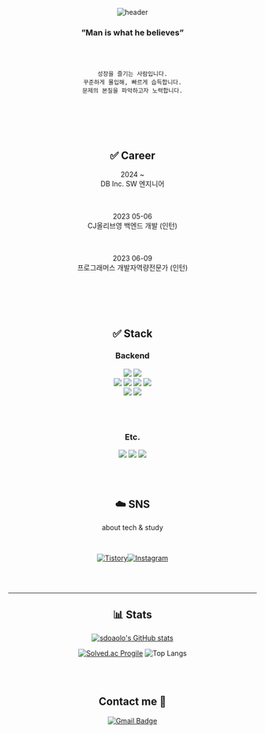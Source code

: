 


<div align="center">



![header](https://capsule-render.vercel.app/api?type=waving&color=gradient&height=200&text=Kang%20Ji-Eun&fontSize=50&fontColor=FFFFFF&fontAlignY=35&animation=twinkling)


### ”Man is what he believes”



  
<br><br>

```text
성장을 즐기는 사람입니다.
꾸준하게 몰입해, 빠르게 습득합니다.
문제의 본질을 파악하고자 노력합니다.
```



<br><br><br><br>


## ✅ Career 

2024 ~ <br>
DB Inc. SW 엔지니어 <br><br><br>

2023 05-06 <br>
CJ올리브영 백엔드 개발 (인턴) <br><br><br>

2023 06-09 <br>
프로그래머스 개발자역량전문가 (인턴) 

<br><br><br><br>




## ✅ Stack 

### Backend 
<img src="https://img.shields.io/badge/JAVA-007396?style=for-the-badge&logo=java&logoColor=white">
<img src="https://img.shields.io/badge/Kotlin-7F52FF?style=for-the-badge&logo=Kotlin&logoColor=white">

<br>

<img src="https://img.shields.io/badge/Spring-6DB33F?style=for-the-badge&logo=Spring&logoColor=white"> 
<img src="https://img.shields.io/badge/MySQL-4479A1?style=for-the-badge&logo=MySQL&logoColor=white"> 
<img src="https://img.shields.io/badge/JPA-6DB33F?style=for-the-badge&logo=JPA&logoColor=white"> 
<img src="https://img.shields.io/badge/mongoDB-47A248?style=for-the-badge&logo=MongoDB&logoColor=white">

<br>


<img src="https://img.shields.io/badge/github-181717?style=for-the-badge&logo=github&logoColor=white">
<img src="https://img.shields.io/badge/aws-232F3E?style=for-the-badge&logo=aws&logoColor=white">

<br><br>

### Etc.

<img src="https://img.shields.io/badge/Python-3776AB?style=for-the-badge&logo=Python&logoColor=white"> 
<img src="https://img.shields.io/badge/HTML-E34F26?style=for-the-badge&logo=HTML5&logoColor=white">
<img src="https://img.shields.io/badge/JavaScript-F7DF1E?style=for-the-badge&logo=JavaScript&logoColor=white">

<br><br>

## ☁️ SNS 
about tech & study


<br>

[![Tistory](https://img.shields.io/badge/Tistory-000000?style=for-the-badge&logo=Blogger&logoColor=white)](https://jie0025.tistory.com/)[![Instagram](https://img.shields.io/badge/instagram-E4405F?style=for-the-badge&logo=Instagram&logoColor=white)](https://www.instagram.com/stdjie_/)


<br><br>


---- 

## 📊 Stats 
[![sdoaolo's GitHub stats](https://github-readme-stats.vercel.app/api?username=sdoaolo&show_icons=true&&theme=dracula&count_private=true)](https://github.com/sdoaolo/github-readme-stats) 

[![Solved.ac Progile](http://mazassumnida.wtf/api/generate_badge?boj=kangjieun12)](https://solved.ac/kangjieun12) ![Top Langs](https://github-readme-stats.vercel.app/api/top-langs/?username=sdoaolo&layout=compact&hide=csharp)


<br><br>



## Contact me 📩
[![Gmail Badge](https://img.shields.io/badge/Gmail-d14836?style=flat-square&logo=Gmail&logoColor=white&link=mailto:kangjieun990901@gmail.com)](mailto:kangjieun990901@gmail.com)



</div>
